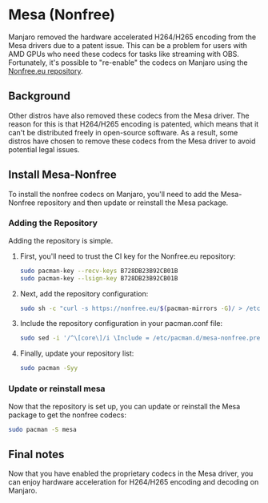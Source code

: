 # Mesa (Nonfree)
Manjaro removed the hardware accelerated H264/H265 encoding from the Mesa drivers due to a patent issue. 
This can be a problem for users with AMD GPUs who need these codecs for tasks like streaming with OBS. 
Fortunately, it's possible to "re-enable" the codecs on Manjaro using the [Nonfree.eu repository](https://nonfree.eu/).

## Background
Other distros have also removed these codecs from the Mesa driver. 
The reason for this is that H264/H265 encoding is patented, which means that it can't be distributed freely in open-source software. 
As a result, some distros have chosen to remove these codecs from the Mesa driver to avoid potential legal issues.

## Install Mesa-Nonfree
To install the nonfree codecs on Manjaro, you'll need to add the Mesa-Nonfree repository and then update or reinstall the Mesa package.

### Adding the Repository
Adding the repository is simple.
1. First, you'll need to trust the CI key for the Nonfree.eu repository:
   ```bash
   sudo pacman-key --recv-keys B728DB23B92CB01B
   sudo pacman-key --lsign-key B728DB23B92CB01B
   ```
2. Next, add the repository configuration:
   ```bash
   sudo sh -c "curl -s https://nonfree.eu/$(pacman-mirrors -G)/ > /etc/pacman.d/mesa-nonfree.pre.repo.conf"
   ```
3. Include the repository configuration in your pacman.conf file:
   ```bash
   sudo sed -i '/^\[core\]/i \Include = /etc/pacman.d/mesa-nonfree.pre.repo.conf\n' /etc/pacman.conf
   ```
4. Finally, update your repository list:
   ```bash
   sudo pacman -Syy
   ```

### Update or reinstall mesa
Now that the repository is set up, you can update or reinstall the Mesa package to get the nonfree codecs:
```bash
sudo pacman -S mesa
```

## Final notes
Now that you have enabled the proprietary codecs in the Mesa driver, you can enjoy hardware acceleration for H264/H265 encoding and decoding on Manjaro. 
